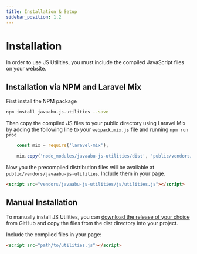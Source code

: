 ```yaml
---
title: Installation & Setup
sidebar_position: 1.2
---
```


# Installation

In order to use JS Utilities, you must include the compiled JavaScript files on your website.

## Installation via NPM and Laravel Mix

First install the NPM package 

```bash
npm install javaabu-js-utilities --save
```

Then copy the compiled JS files to your public directory using Laravel Mix by adding the following line to your `webpack.mix.js` file and running `npm run prod`

```JavaScript
    const mix = require('laravel-mix');

    mix.copy('node_modules/javaabu-js-utilities/dist', 'public/vendors/javaabu-js-utilities');
```

Now you the precompiled distribution files will be available at `public/vendors/javaabu-js-utilities`. Include them in your page.

```html
<script src="vendors/javaabu-js-utilities/js/utilities.js"></script>
```

## Manual Installation

To manually install JS Utilities, you can [download the release of your choice](https://github.com/Javaabu/js-utilities/tags) from GitHub and copy the files from the dist directory into your project.

Include the compiled files in your page:

```html
<script src="path/to/utilities.js"></script>
```